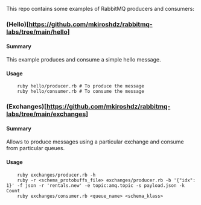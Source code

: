 This repo contains some examples of RabbitMQ producers and consumers:

### (Hello)[https://github.com/mkiroshdz/rabbitmq-labs/tree/main/hello]
#### Summary
This example produces and consume a simple hello message.
#### Usage
``` 
    ruby hello/producer.rb # To produce the message
    ruby hello/consumer.rb # To consume the message
```

### (Exchanges)[https://github.com/mkiroshdz/rabbitmq-labs/tree/main/exchanges]
#### Summary
Allows to produce messages using a particular exchange and consume from particular queues.
#### Usage
```
    ruby exchanges/producer.rb -h
    ruby -r <schema_protobuffs_file> exchanges/producer.rb -b '{"idx": 1}' -f json -r 'rentals.new' -e topic:amq.topic -s payload.json -k Count
    ruby exchanges/consumer.rb <queue_name> <schema_klass>
```


